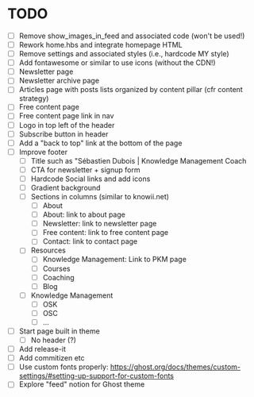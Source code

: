 # TODO
- [ ] Remove show_images_in_feed and associated code (won't be used!)
- [ ] Rework home.hbs and integrate homepage HTML
- [ ] Remove settings and associated styles (i.e., hardcode MY style)
- [ ] Add fontawesome or similar to use icons (without the CDN!)
- [ ] Newsletter page
- [ ] Newsletter archive page
- [ ] Articles page with posts lists organized by content pillar (cfr content strategy)
- [ ] Free content page
- [ ] Free content page link in nav
- [ ] Logo in top left of the header
- [ ] Subscribe button in header
- [ ] Add a "back to top" link at the bottom of the page
- [ ] Improve footer
    - [ ] Title such as "Sébastien Dubois | Knowledge Management Coach
    - [ ] CTA for newsletter + signup form
    - [ ] Hardcode Social links and add icons
    - [ ] Gradient background
    - [ ] Sections in columns (similar to knowii.net)
        - [ ] About
        - [ ] About: link to about page
        - [ ] Newsletter: link to newsletter page
        - [ ] Free content: link to free content page
        - [ ] Contact: link to contact page
    - [ ] Resources
        - [ ] Knowledge Management: Link to PKM page
        - [ ] Courses
        - [ ] Coaching
        - [ ] Blog
    - [ ] Knowledge Management
        - [ ] OSK
        - [ ] OSC
        - [ ] ...
- [ ] Start page built in theme
    - [ ] No header (?)
- [ ] Add release-it
- [ ] Add commitizen etc
- [ ] Use custom fonts properly: https://ghost.org/docs/themes/custom-settings/#setting-up-support-for-custom-fonts
- [ ] Explore "feed" notion for Ghost theme